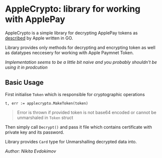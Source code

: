 # AppleCrypto: library for working with ApplePay

AppleCrypto is a simple library for decrypting ApplePay tokens as  [described](https://developer.apple.com/library/content/documentation/PassKit/Reference/PaymentTokenJSON/PaymentTokenJSON.html) by Apple  written in GO.

Library provides only methods for decrypting and encrypting token as well as datatypes neccesery for working with Apple Paymnet Token. 

*Implementation seems to be a little bit naive and you probably shouldn't be using it in prodcution*


## Basic Usage

First initialise `Token` which is responsible for cryptographic operations

```
t, err := applecrypto.MakeToken(token)
```

> Error is thrown if provided token is not base64 encoded or cannot be unmarshaled in `Token` struct


Then simply call `Decrypt()` and pass it file which contains certificate with private key and its password. 

Library provides `Card` type for Unmarshalling decrypted data into.


*Author: Nikita Evdokimov*
